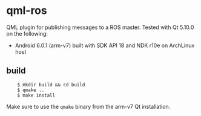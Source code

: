 qml-ros
===================

QML plugin for publishing messages to a ROS master. Tested with Qt 5.10.0 on
the following:

  - Android 6.0.1 (arm-v7) built with SDK API 18 and NDK r10e on ArchLinux host

build
-----

```
    $ mkdir build && cd build
    $ qmake ..
    $ make install
```

Make sure to use the `qmake` binary from the arm-v7 Qt installation.
